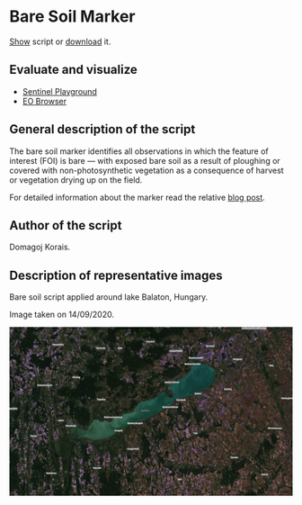 # Bare Soil Marker

<a href="#" id='togglescript'>Show</a> script or [download](script.js) it.
<div id='script_view' style="display:none">

</div>

## Evaluate and visualize
 - [Sentinel Playground](https://apps.sentinel-hub.com/sentinel-playground/?source=S2&lat=46.95448061777255&lng=17.67425537109375&zoom=10&preset=CUSTOM&layers=B01,B02,B03&maxcc=58&gain=1.0&gamma=1.0&time=2020-03-01%7C2020-09-14&atmFilter=&showDates=false&evalscript=&evalscripturl=https://raw.githubusercontent.com/sentinel-hub/custom-scripts/feature/outlier_baresoil_models/sentinel-2/bare_soil_detector/script.js)
 - [EO Browser](https://apps.sentinel-hub.com/eo-browser/?zoom=10&lat=46.81839&lng=17.48337&themeId=DEFAULT-THEME&datasetId=S2L2A&fromTime=2020-09-14T00%3A00%3A00.000Z&toTime=2020-09-14T23%3A59%3A59.999Z&visualizationUrl=https%3A%2F%2Fservices.sentinel-hub.com%2Fogc%2Fwms%2Fbd86bcc0-f318-402b-a145-015f85b9427e&evalscripturl=https%3A%2F%2Fraw.githubusercontent.com%2Fsentinel-hub%2Fcustom-scripts%2Ffeature%2Foutlier_baresoil_models%2Fsentinel-2%2Fbare_soil_detector%2Fscript.js#custom-script)
## General description of the script
The bare soil marker identifies all observations in which the feature of interest (FOI) is bare — with exposed bare soil as a result of ploughing or covered with non-photosynthetic vegetation as a consequence of harvest or vegetation drying up on the field.

For detailed information about the marker read the relative [blog post](https://medium.com/sentinel-hub/area-monitoring-bare-soil-marker-608bc95712ae).


## Author of the script

Domagoj Korais.

## Description of representative images

Bare soil script applied around lake Balaton, Hungary.

Image taken on 14/09/2020.

![Bare soil script applied around lake Balaton, Hungary](fig/balaton_bare_soil_2020_09_14.png)